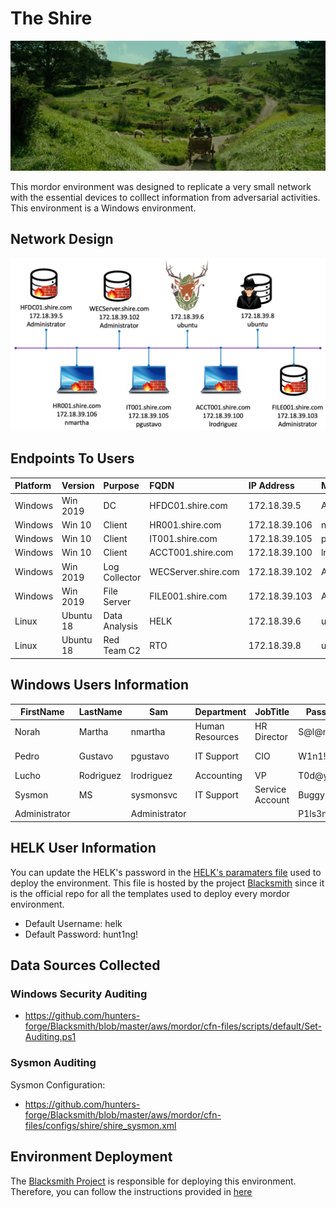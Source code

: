# The Shire

<img src="images/network-shire.png">

This mordor environment was designed to replicate a very small network with the essential devices to colllect information from adversarial activities.
This environment is a Windows environment.

## Network Design

<img src="images/mordor-shire-environment.png">

## Endpoints To Users

| Platform  | Version     | Purpose       | FQDN                | IP Address    | Main User     |
|:---|:---|:---|:---|:---|:---|
| Windows   | Win 2019    | DC            | HFDC01.shire.com    | 172.18.39.5   | Administrator |
| Windows   | Win 10      | Client        | HR001.shire.com     | 172.18.39.106 | nmartha       | 
| Windows   | Win 10      | Client        | IT001.shire.com     | 172.18.39.105 | pgustavo      |
| Windows   | Win 10      | Client        | ACCT001.shire.com   | 172.18.39.100 | lrodriguez    |
| Windows   | Win 2019    | Log Collector | WECServer.shire.com | 172.18.39.102 | Administrator |
| Windows   | Win 2019    | File Server   | FILE001.shire.com   | 172.18.39.103 | Administrator |
| Linux     | Ubuntu 18   | Data Analysis | HELK                | 172.18.39.6   | ubuntu        |
| Linux     | Ubuntu 18   | Red Team C2   | RTO                 | 172.18.39.8   | ubuntu        |
 

## Windows Users Information

|FirstName |LastName |Sam |Department |JobTitle |Password |Identity |
|---|---|---|---|---|---|---|
|Norah |Martha |nmartha |Human Resources |HR Director |S@l@m3!123 |Users |
|Pedro |Gustavo |pgustavo |IT Support |CIO |W1n1!2019 |Domain Admins |
|Lucho |Rodriguez |lrodriguez |Accounting |VP |T0d@y!2019 |Users |
|Sysmon |MS |sysmonsvc |IT Support |Service Account |Buggy!1122 |Users |
|Administrator||Administrator|||P1ls3n!|Users|

## HELK User Information

You can update the HELK's password in the [HELK's paramaters file](https://github.com/hunters-forge/Blacksmith/blob/master/aws/mordor/cfn-parameters/shire/helk-server-parameters.json) used to deploy the environment.
This file is hosted by the project [Blacksmith](https://github.com/hunters-forge/Blacksmith) since it is the official repo for all the templates used to deploy every mordor environment.

* Default Username: helk
* Default Password: hunt1ng!

## Data Sources Collected

### Windows Security Auditing

* https://github.com/hunters-forge/Blacksmith/blob/master/aws/mordor/cfn-files/scripts/default/Set-Auditing.ps1

### Sysmon Auditing

Sysmon Configuration:

* https://github.com/hunters-forge/Blacksmith/blob/master/aws/mordor/cfn-files/configs/shire/shire_sysmon.xml

## Environment Deployment

The [Blacksmith Project](https://blacksmith.readthedocs.io/en/latest/) is responsible for deploying this environment.
Therefore, you can follow the instructions provided in [here](https://blacksmith.readthedocs.io/en/latest/mordor_shire.html)